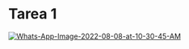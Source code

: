 <h1>Tarea 1</h1>
<a href="https://ibb.co/HTD2dKM"><img src="https://i.ibb.co/5hW9F1z/Whats-App-Image-2022-08-08-at-10-30-45-AM.jpg" alt="Whats-App-Image-2022-08-08-at-10-30-45-AM" border="0"></a>
